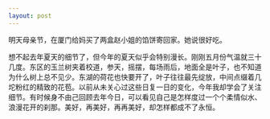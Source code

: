 ```yaml
---
layout: post
---
```


明天母亲节，在厦门给妈买了两盒赵小姐的馅饼寄回家。她说很好吃。

想不起去年夏天的细节了，但今年的夏天似乎会特别漫长。刚刚五月份气温就三十几度。东区的玉兰树夹着校道，参天，摇摆，每场雨后，地面全是叶子，也不知道为什么树上总不见少。东湖的荷花也快要开了，叶子往往最先绽放，中间点缀着几坨粉红的精致的花苞。以前从未关心过这些日复一日的变化，今年我却学会了关注细节。有时候身不由己回顾去年今日，可以看见自己是怎样度过一个个柔情似水、浪漫花开的刹那。美好，再美好，再再美好，却怎样都成不了永恒。
